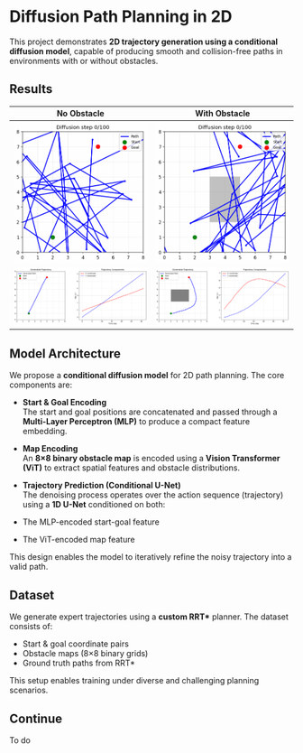 # Diffusion Path Planning in 2D

This project demonstrates **2D trajectory generation using a conditional diffusion model**, capable of producing smooth and collision-free paths in environments with or without obstacles.



##  Results

| No Obstacle | With Obstacle |
|-------------|----------------|
| ![](trajectory_evolution_noobstacle.gif) | ![](trajectory_evolution_obstacle.gif) |
| ![](trajectory_noobstacle.png) | ![](trajectory_obstacle.png) |



##  Model Architecture

We propose a **conditional diffusion model** for 2D path planning. The core components are:

-  **Start & Goal Encoding**  
  The start and goal positions are concatenated and passed through a **Multi-Layer Perceptron (MLP)** to produce a compact feature embedding.

-  **Map Encoding**  
  An **8×8 binary obstacle map** is encoded using a **Vision Transformer (ViT)** to extract spatial features and obstacle distributions.

-  **Trajectory Prediction (Conditional U-Net)**  
  The denoising process operates over the action sequence (trajectory) using a **1D U-Net** conditioned on both:
  - The MLP-encoded start-goal feature
  - The ViT-encoded map feature

This design enables the model to iteratively refine the noisy trajectory into a valid path.



## Dataset

We generate expert trajectories using a **custom RRT\*** planner. The dataset consists of:

- Start & goal coordinate pairs  
- Obstacle maps (8×8 binary grids)  
- Ground truth paths from RRT\*

This setup enables training under diverse and challenging planning scenarios.

## Continue
To do



